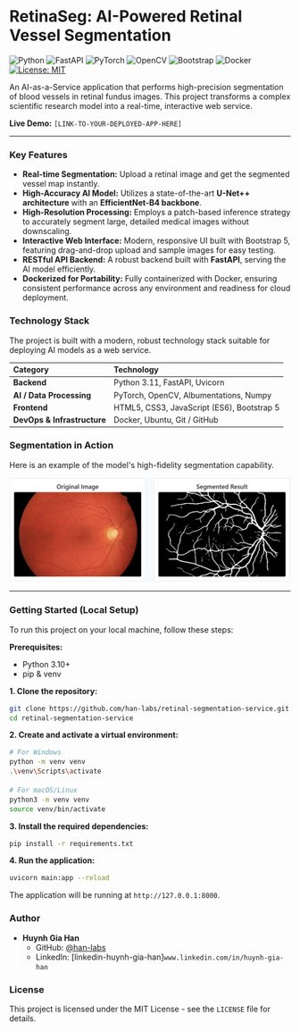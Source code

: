 # RetinaSeg: AI-Powered Retinal Vessel Segmentation

![Python](https://img.shields.io/badge/Python-3.11-blue?logo=python&logoColor=white)
![FastAPI](https://img.shields.io/badge/FastAPI-0.116.1-green?logo=fastapi&logoColor=white)
![PyTorch](https://img.shields.io/badge/PyTorch-2.8.0-orange?logo=pytorch&logoColor=white)
![OpenCV](https://img.shields.io/badge/OpenCV-4.12-blueviolet?logo=opencv&logoColor=white)
![Bootstrap](https://img.shields.io/badge/Bootstrap-5.3-purple?logo=bootstrap&logoColor=white)
![Docker](https://img.shields.io/badge/Docker-Ready-blue?logo=docker&logoColor=white)
[![License: MIT](https://img.shields.io/badge/License-MIT-yellow.svg)](https://opensource.org/licenses/MIT)

An AI-as-a-Service application that performs high-precision segmentation of blood vessels in retinal fundus images. This project transforms a complex scientific research model into a real-time, interactive web service.

**Live Demo:** `[LINK-TO-YOUR-DEPLOYED-APP-HERE]` 

---

### Key Features

* **Real-time Segmentation:** Upload a retinal image and get the segmented vessel map instantly.
* **High-Accuracy AI Model:** Utilizes a state-of-the-art **U-Net++ architecture** with an **EfficientNet-B4 backbone**.
* **High-Resolution Processing:** Employs a patch-based inference strategy to accurately segment large, detailed medical images without downscaling.
* **Interactive Web Interface:** Modern, responsive UI built with Bootstrap 5, featuring drag-and-drop upload and sample images for easy testing.
* **RESTful API Backend:** A robust backend built with **FastAPI**, serving the AI model efficiently.
* **Dockerized for Portability:** Fully containerized with Docker, ensuring consistent performance across any environment and readiness for cloud deployment.

### Technology Stack

The project is built with a modern, robust technology stack suitable for deploying AI models as a web service.

| Category | Technology |
| :--- | :--- |
| **Backend** | Python 3.11, FastAPI, Uvicorn |
| **AI / Data Processing** | PyTorch, OpenCV, Albumentations, Numpy |
| **Frontend** | HTML5, CSS3, JavaScript (ES6), Bootstrap 5 |
| **DevOps & Infrastructure** | Docker, Ubuntu, Git / GitHub |

### Segmentation in Action

Here is an example of the model's high-fidelity segmentation capability.

![Before and After Segmentation](/static/images/image.png)

---

### Getting Started (Local Setup)

To run this project on your local machine, follow these steps:

**Prerequisites:**
* Python 3.10+
* pip & venv

**1. Clone the repository:**
```bash
git clone https://github.com/han-labs/retinal-segmentation-service.git
cd retinal-segmentation-service
```

**2. Create and activate a virtual environment:**
```bash
# For Windows
python -m venv venv
.\venv\Scripts\activate

# For macOS/Linux
python3 -m venv venv
source venv/bin/activate
```

**3. Install the required dependencies:**
```bash
pip install -r requirements.txt
```

**4. Run the application:**
```bash
uvicorn main:app --reload
```
The application will be running at `http://127.0.0.1:8000`.

### Author

* **Huynh Gia Han**
    * GitHub: [@han-labs](https://github.com/han-labs)
    * LinkedIn: [linkedin-huynh-gia-han]`www.linkedin.com/in/huynh-gia-han`

### License

This project is licensed under the MIT License - see the `LICENSE` file for details.
